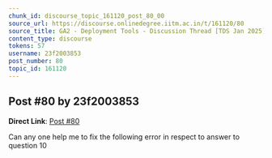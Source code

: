 ```yaml
---
chunk_id: discourse_topic_161120_post_80_00
source_url: https://discourse.onlinedegree.iitm.ac.in/t/161120/80
source_title: GA2 - Deployment Tools - Discussion Thread [TDS Jan 2025]
content_type: discourse
tokens: 57
username: 23f2003853
post_number: 80
topic_id: 161120
---
```


## Post #80 by 23f2003853

**Direct Link**: [Post #80](https://discourse.onlinedegree.iitm.ac.in/t/161120/80)

Can any one help me to fix the following error in respect to answer to question 10
